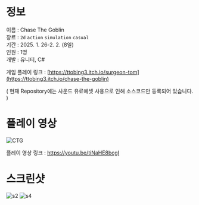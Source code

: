 # 정보
이름 : Chase The Goblin <br>
장르 : `2d` `action` `simulation` `casual` <br>
기간 : 2025. 1. 26-2. 2. (8일)  
인원 : 1명 <br>
개발 : 유니티, C#

게임 플레이 링크 : [https://ttobing3.itch.io/surgeon-tom](https://ttobing3.itch.io/chase-the-goblin)

( 현재 Repository에는 사운드 유료에셋 사용으로 인해 소스코드만 등록되어 있습니다. )

# 플레이 영상
![CTG](https://github.com/user-attachments/assets/4ea746d4-b06c-4726-bbae-7b2c21f651fc)

플레이 영상 링크 : https://youtu.be/tiNaHE8bcgI

# 스크린샷
![s2](https://github.com/user-attachments/assets/581e6c8d-dcad-4a2a-956c-053edb4ad5f5)
![s4](https://github.com/user-attachments/assets/d641f6fd-ffd9-4c2a-8dba-738f6ea07ef3)
